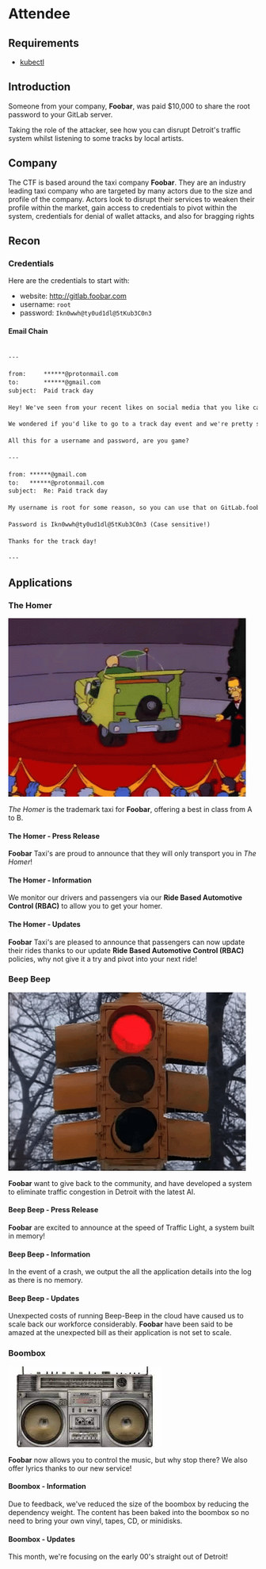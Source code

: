 # Attendee

## Requirements

- [kubectl](https://kubernetes.io/docs/tasks/tools/#kubectl)

## Introduction

Someone from your company, __Foobar__, was paid $10,000 to share the root password to your GitLab server.

Taking the role of the attacker, see how you can disrupt Detroit's traffic system whilst listening to some tracks by local artists.

## Company

The CTF is based around the taxi company __Foobar__. They are an industry leading taxi company who are targeted by many actors due to the size and profile of the company. Actors look to disrupt their services to weaken their profile within the market, gain access to credentials to pivot within the system, credentials for denial of wallet attacks, and also for bragging rights

## Recon

### Credentials

Here are the credentials to start with:

- website: <http://gitlab.foobar.com>
- username: `root`
- password: `Ikn0wwh@ty0ud1dl@5tKub3C0n3`

#### Email Chain

```txt

---

from:     ******@protonmail.com
to:       ******@gmail.com
subject:  Paid track day

Hey! We've seen from your recent likes on social media that you like cars.

We wondered if you'd like to go to a track day event and we're pretty sure you'd come first and win our $10,000 prize for the best parallel parking competition (cash or bitcoin).

All this for a username and password, are you game?

---

from: ******@gmail.com
to:   ******@protonmail.com
subject:  Re: Paid track day

My username is root for some reason, so you can use that on GitLab.foobar.com.

Password is Ikn0wwh@ty0ud1dl@5tKub3C0n3 (Case sensitive!)

Thanks for the track day!

---

```

## Applications

### The Homer

![Homer Simpson in The Homer](./the-homer.gif)

_The Homer_ is the trademark taxi for __Foobar__, offering a best in class from A to B.

#### The Homer - Press Release

__Foobar__ Taxi's are proud to announce that they will only transport you in _The Homer_!

#### The Homer - Information

We monitor our drivers and passengers via our __Ride Based Automotive Control (RBAC)__ to allow you to get your homer.

#### The Homer - Updates

__Foobar__ Taxi's are pleased to announce that passengers can now update their rides thanks to our update __Ride Based Automotive Control (RBAC)__ policies, why not give it a try and pivot into your next ride!

### Beep Beep

![Traffic lights](./beep-beep.gif)

__Foobar__ want to give back to the community, and have developed a system to eliminate traffic congestion in Detroit with the latest AI.

#### Beep Beep - Press Release

__Foobar__ are excited to announce at the speed of Traffic Light, a system built in memory!

#### Beep Beep - Information

In the event of a crash, we output the all the application details into the log as there is no memory.

#### Beep Beep - Updates

Unexpected costs of running Beep-Beep in the cloud have caused us to scale back our workforce considerably. __Foobar__ have been said to be amazed at the unexpected bill as their application is not set to scale.

### Boombox

![Boombox](./boombox.jpeg)

__Foobar__ now allows you to control the music, but why stop there? We also offer lyrics thanks to our new service!

#### Boombox - Information

Due to feedback, we've reduced the size of the boombox by reducing the dependency weight. The content has been baked into the boombox so no need to bring your own vinyl, tapes, CD, or minidisks.

#### Boombox - Updates

This month, we're focusing on the early 00's straight out of Detroit!
